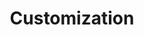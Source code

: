 ---
layout: default
title: Customization
has_children: true
nav_order: 5
permalink: /customization/
---